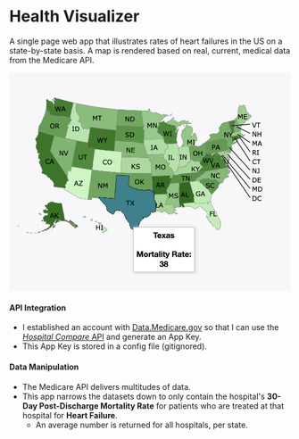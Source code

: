# Health Visualizer
A single page web app that illustrates rates of heart failures in the US on a state-by-state basis. A map is rendered based on real, current, medical data from the Medicare API.

![Data Map](./images/health-visualizer.png?raw=true)

#### API Integration
- I established an account with [Data.Medicare.gov](https://data.medicare.gov/login) so that I can use the [*Hospital Compare* API](https://dev.socrata.com/foundry/data.medicare.gov/ukfj-tt6v) and generate an App Key.
- This App Key is stored in a config file (gitignored).

#### Data Manipulation
- The Medicare API delivers multitudes of data.
- This app narrows the datasets down to only contain the hospital's **30-Day Post-Discharge Mortality Rate** for patients who are treated at that hospital for **Heart Failure**.
  - An average number is returned for all hospitals, per state.